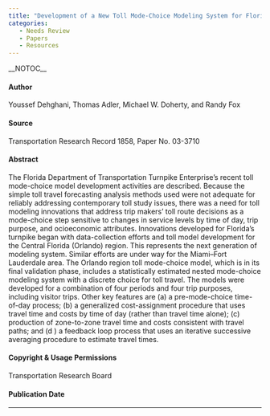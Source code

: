 ```yaml
---
title: "Development of a New Toll Mode-Choice Modeling System for Florida's Turnpike Enterprise"
categories:
   - Needs Review
   - Papers
   - Resources
---
```


\_\_NOTOC\_\_

#### Author

Youssef Dehghani, Thomas Adler, Michael W. Doherty, and Randy Fox

#### Source

Transportation Research Record 1858, Paper No. 03-3710

#### Abstract

The Florida Department of Transportation Turnpike Enterprise’s recent toll mode-choice model development activities are described. Because the simple toll travel forecasting analysis methods used were not adequate for reliably addressing contemporary toll study issues, there was a need for toll modeling innovations that address trip makers’ toll
route decisions as a mode-choice step sensitive to changes in service levels by time of day, trip purpose, and ocioeconomic attributes. Innovations developed for Florida’s turnpike began with data-collection efforts and toll model development for the Central Florida (Orlando) region. This represents the next generation of modeling system. Similar efforts are under way for the Miami–Fort Lauderdale area. The Orlando region toll mode-choice model, which is in its final validation phase, includes a statistically estimated nested mode-choice modeling system with a discrete choice for toll travel. The models were developed for a combination of four periods and four trip purposes, including visitor trips. Other key features are (a) a pre-mode-choice time-of-day process; (b) a generalized cost-assignment procedure that uses travel time and costs by time of day (rather than travel time alone); (c) production of zone-to-zone travel time and costs consistent with travel paths; and (d ) a feedback loop process that uses an iterative successive averaging
procedure to estimate travel times.

#### Copyright & Usage Permissions

Transportation Research Board

#### Publication Date

------------------------------------------------------------------------

<comments />

